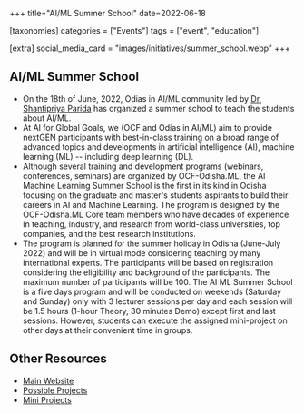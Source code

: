 +++
title="AI/ML Summer School"
date=2022-06-18

[taxonomies]
categories = ["Events"]
tags = ["event", "education"]

[extra]
social_media_card = "images/initiatives/summer_school.webp"
+++

## AI/ML Summer School

* On the 18th of June, 2022, Odias in AI/ML community led by [Dr. Shantipriya Parida](https://www.linkedin.com/in/shantipriya-parida-9781a9127/) has organized a summer school to teach the students about AI/ML.
* At AI for Global Goals, we (OCF and Odias in AI/ML) aim to provide nextGEN participants with best-in-class training on a broad range of advanced topics and developments in artificial intelligence (AI), machine learning (ML) -- including deep learning (DL).
* Although several training and development programs (webinars, conferences, seminars) are organized by OCF-Odisha.ML, the AI Machine Learning Summer School is the first in its kind in Odisha focusing on the graduate and master's students aspirants to build their careers in AI and Machine Learning. The program is designed by the OCF-Odisha.ML Core team members who have decades of experience in teaching, industry, and research from world-class universities, top companies, and the best research institutions.
* The program is planned for the summer holiday in Odisha (June-July 2022) and will be in virtual mode considering teaching by many international experts. The participants will be based on registration considering the eligibility and background of the participants. The maximum number of participants will be 100. The AI ML Summer School is a five days program and will be conducted on weekends (Saturday and Sunday) only with 3 lecturer sessions per day and each session will be 1.5 hours (1-hour Theory, 30 minutes Demo) except first and last sessions. However, students can execute the assigned mini-project on other days at their convenient time in groups.

## Other Resources
* [Main Website](https://sites.google.com/view/ocfodishaml-school)
* [Possible Projects](https://odianlp.github.io/possible_projects/)
* [Mini Projects](https://odisha-ml.github.io/OdishaMLSchool/)